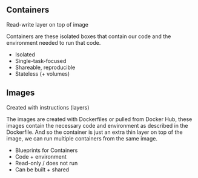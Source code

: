 ## Containers

Read-write layer on top of image

Containers are these isolated boxes that contain our code and the environment needed to run that code.

- Isolated
- Single-task-focused
- Shareable, reproducible
- Stateless (+ volumes)

## Images

Created with instructions (layers)

The images are created with Dockerfiles or pulled from Docker Hub, these images contain the necessary code and environment as described in the Dockerfile. And so the container is just an extra thin layer on top of the image, we can run multiple containers from the same image.

- Blueprints for Containers
- Code + environment
- Read-only / does not run
- Can be built + shared
